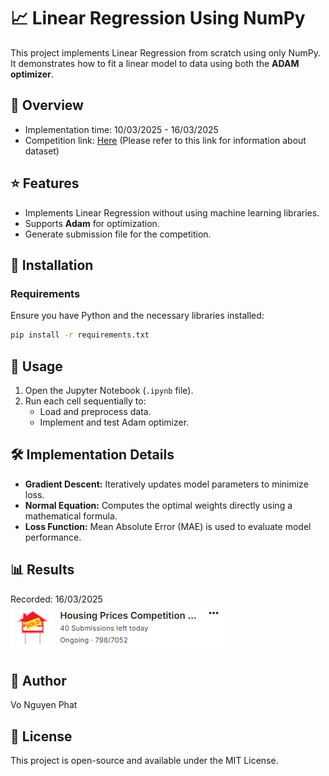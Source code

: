 # 📈 Linear Regression Using NumPy

This project implements Linear Regression from scratch using only NumPy. It demonstrates how to fit a linear model to data using both the **ADAM optimizer**.

## 📖 Overview 
- Implementation time: 10/03/2025 - 16/03/2025
- Competition link: [Here](https://www.kaggle.com/competitions/home-data-for-ml-course) (Please refer to this link for information about dataset)

## ⭐ Features

- Implements Linear Regression without using machine learning libraries.  
- Supports **Adam** for optimization.  
- Generate submission file for the competition.

## 🔧 Installation

### Requirements

Ensure you have Python and the necessary libraries installed:

```bash
pip install -r requirements.txt
```

## 🚀 Usage

1. Open the Jupyter Notebook (`.ipynb` file).
2. Run each cell sequentially to:
   - Load and preprocess data.  
   - Implement and test Adam optimizer. 

## 🛠️ Implementation Details

- **Gradient Descent:** Iteratively updates model parameters to minimize loss.  
- **Normal Equation:** Computes the optimal weights directly using a mathematical formula.  
- **Loss Function:** Mean Absolute Error (MAE) is used to evaluate model performance.  

## 📊 Results

Recorded: 16/03/2025  
![My Image](ranking.png)

## 👤 Author

Vo Nguyen Phat

## 📜 License

This project is open-source and available under the MIT License.
